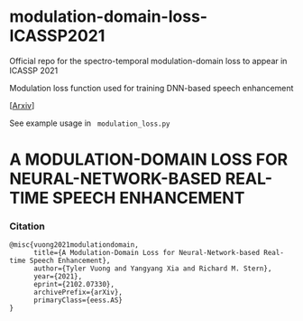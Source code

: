# modulation-domain-loss-ICASSP2021

Official repo for the spectro-temporal modulation-domain loss to appear in ICASSP 2021

Modulation loss function used for training DNN-based speech enhancement

[[Arxiv](https://arxiv.org/pdf/2102.07330.pdf)]

See example usage in <code> modulation_loss.py </code>


# A MODULATION-DOMAIN LOSS FOR NEURAL-NETWORK-BASED REAL-TIME SPEECH ENHANCEMENT
### Citation

```
@misc{vuong2021modulationdomain,
      title={A Modulation-Domain Loss for Neural-Network-based Real-time Speech Enhancement}, 
      author={Tyler Vuong and Yangyang Xia and Richard M. Stern},
      year={2021},
      eprint={2102.07330},
      archivePrefix={arXiv},
      primaryClass={eess.AS}
}

```

